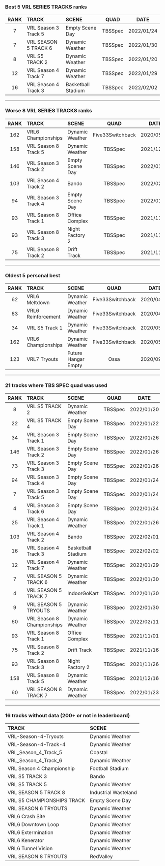 ### Best 5 VRL SERIES TRACKS ranks
|RANK|TRACK|SCENE|QUAD|DATE|
|:---:|:---|:---|:---:|:---:|
|7|VRL Season 3 Track 5|Empty Scene Day|TBSSpec|2022/01/24|
|7|VRL SEASON 5 TRACK 6|Dynamic Weather|TBSSpec|2022/01/30|
|8|VRL S5 TRACK 2|Dynamic Weather|TBSSpec|2022/01/20|
|12|VRL Season 4 Track 7|Dynamic Weather|TBSSpec|2022/01/29|
|16|VRL Season 4 Track 3|Basketball Stadium|TBSSpec|2022/02/02|
---
### Worse 8 VRL SERIES TRACKS ranks
|RANK|TRACK|SCENE|QUAD|DATE|
|:---:|:---|:---|:---:|:---:|
|162|VRL6 Championships|Dynamic Weather|Five33Switchback|2020/05/05|
|158|VRL Season 8 Track 5|Dynamic Weather|TBSSpec|2021/12/16|
|146|VRL Season 3 Track 2|Empty Scene Day|TBSSpec|2022/01/26|
|103|VRL Season 4 Track 2|Bando|TBSSpec|2022/02/01|
|94|VRL Season 3 Track 4|Empty Scene Day|TBSSpec|2022/01/24|
|93|VRL Season 8 Track 1|Office Complex|TBSSpec|2021/11/01|
|93|VRL Season 8 Track 3|Night Factory 2|TBSSpec|2021/11/26|
|75|VRL Season 8 Track 2|Drift Track|TBSSpec|2021/11/16|
---
### Oldest 5 personal best
|RANK|TRACK|SCENE|QUAD|DATE|
|:---:|:---|:---|:---:|:---:|
|62|VRL6 Meltdown|Dynamic Weather|Five33Switchback|2020/04/12|
|63|VRL6 Reinforcement|Dynamic Weather|Five33Switchback|2020/04/12|
|34|VRL S5 Track 1|Dynamic Weather|Five33Switchback|2020/05/04|
|162|VRL6 Championships|Dynamic Weather|Five33Switchback|2020/05/05|
|123|VRL7 Tryouts|Future Hangar Empty|Ossa|2020/09/13|
---
### 21 tracks where TBS SPEC quad was used
|RANK|TRACK|SCENE|QUAD|DATE|
|:---:|:---|:---|:---:|:---:|
|8|VRL S5 TRACK 2|Dynamic Weather|TBSSpec|2022/01/20|
|22|VRL S5 TRACK 4|Empty Scene Day|TBSSpec|2022/01/22|
|34|VRL Season 3 Track 1|Empty Scene Day|TBSSpec|2022/01/26|
|146|VRL Season 3 Track 2|Empty Scene Day|TBSSpec|2022/01/26|
|73|VRL Season 3 Track 3|Empty Scene Day|TBSSpec|2022/01/26|
|94|VRL Season 3 Track 4|Empty Scene Day|TBSSpec|2022/01/24|
|7|VRL Season 3 Track 5|Empty Scene Day|TBSSpec|2022/01/24|
|4|VRL Season 3 Track 6|Empty Scene Day|TBSSpec|2022/01/24|
|25|VRL Season 4 Track 1|Dynamic Weather|TBSSpec|2022/01/26|
|103|VRL Season 4 Track 2|Bando|TBSSpec|2022/02/01|
|16|VRL Season 4 Track 3|Basketball Stadium|TBSSpec|2022/02/02|
|12|VRL Season 4 Track 7|Dynamic Weather|TBSSpec|2022/01/29|
|7|VRL SEASON 5 TRACK 6|Dynamic Weather|TBSSpec|2022/01/30|
|4|VRL SEASON 5 TRACK 7|IndoorGoKart|TBSSpec|2022/01/30|
|9|VRL SEASON 5 TRYOUTS|Dynamic Weather|TBSSpec|2022/01/30|
|60|VRL Season 8 Championships|Dynamic Weather|TBSSpec|2022/02/11|
|93|VRL Season 8 Track 1|Office Complex|TBSSpec|2021/11/01|
|75|VRL Season 8 Track 2|Drift Track|TBSSpec|2021/11/16|
|93|VRL Season 8 Track 3|Night Factory 2|TBSSpec|2021/11/26|
|158|VRL Season 8 Track 5|Dynamic Weather|TBSSpec|2021/12/16|
|60|VRL SEASON 8 TRACK 7|Dynamic Weather|TBSSpec|2022/01/23|
---
### 16 tracks without data (200+ or not in leaderboard)
|TRACK|SCENE|
|:---|:---|
|VRL-Season-4-Tryouts|Dynamic Weather|
|VRL-Season-4-Track-4|Dynamic Weather|
|VRL_Season_4_Track_5|Coastal|
|VRL_Season_4_Track_6|Dynamic Weather|
|VRL Season 4 Championship|Football Stadium|
|VRL S5 TRACK 3|Bando|
|VRL S5 TRACK 5|Dynamic Weather|
|VRL SEASON 5 TRACK 8|Industrial Wasteland|
|VRL S5 CHAMPIONSHIPS TRACK|Empty Scene Day|
|VRL SEASON 6 TRYOUTS|Dynamic Weather|
|VRL6 Crash Site|Dynamic Weather|
|VRL6 Downtown Loop|Dynamic Weather|
|VRL6 Extermination|Dynamic Weather|
|VRL6 Kenerator|Dynamic Weather|
|VRL6 Tunnel Vision|Dynamic Weather|
|VRL SEASON 8 TRYOUTS|RedValley|

